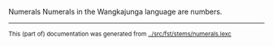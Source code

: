 Numerals
Numerals in the Wangkajunga language are numbers.


* * *
<small>This (part of) documentation was generated from [../src/fst/stems/numerals.lexc](http://github.com/giellalt/lang-mpj/blob/main/../src/fst/stems/numerals.lexc)</small>